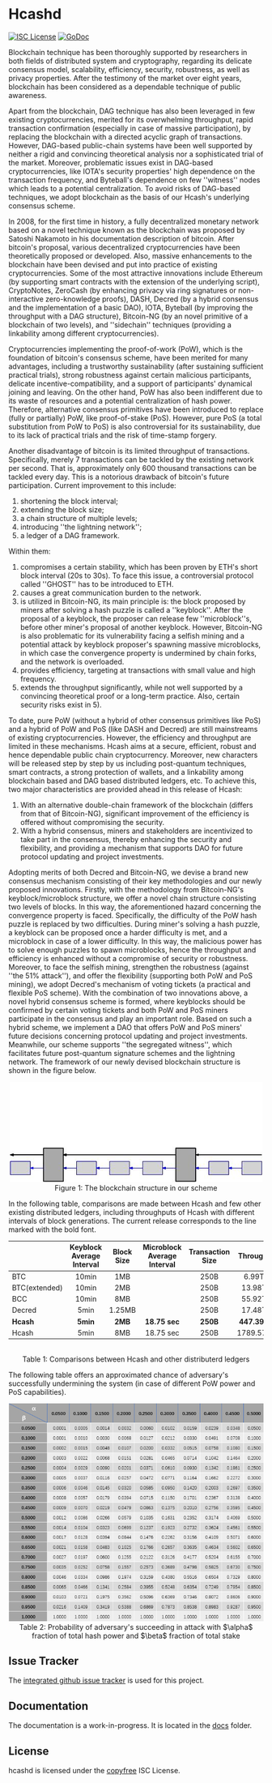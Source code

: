 # Hcashd

[![ISC License](http://img.shields.io/badge/license-ISC-blue.svg)](http://copyfree.org)
[![GoDoc](https://img.shields.io/badge/godoc-reference-blue.svg)](http://godoc.org/github.com/HcashOrg/hcashd)

Blockchain technique has been thoroughly supported by researchers in both fields of distributed system and cryptography, regarding its delicate consensus model, scalability, efficiency, security, robustness, as well as privacy properties.
After the testimony of the market over eight years, blockchain has been considered as a dependable technique of public awareness. 

Apart from the blockchain, DAG technique has also been leveraged in few existing cryptocurrencies, merited for its overwhelming throughput, rapid transaction confirmation (especially in case of massive participation), by replacing the blockchain with a directed acyclic graph of transactions.
However, DAG-based public-chain systems have been well supported by neither a rigid and convincing theoretical analysis nor a sophisticated trial of the market. Moreover, problematic issues exist in DAG-based cryptocurrencies, like IOTA's security properties' high dependence on the transaction frequency, and Byteball's dependence on few ''witness'' nodes which leads to a potential centralization.
To avoid risks of DAG-based techniques, we adopt blockchain as the basis of our Hcash's underlying consensus scheme.


In 2008, for the first time in history, a fully decentralized monetary network based on a novel technique known as the blockchain was proposed by Satoshi Nakamoto in his documentation description of bitcoin.
After bitcoin's proposal, various decentralized cryptocurrencies have been theoretically proposed or developed. Also, massive enhancements to the blockchain have been devised and put into practice of existing cryptocurrencies.
Some of the most attractive innovations include Ethereum (by supporting smart contracts with the extension of the underlying script),
CryptoNotes, ZeroCash (by enhancing privacy via ring signatures or non-interactive zero-knowledge proofs), DASH, Decred (by a hybrid consensus and the implementation of a basic DAO), IOTA, Byteball (by improving the throughput with a DAG structure), Bitcoin-NG (by an novel primitive of a blockchain of two levels), and ''sidechain'' techniques (providing a linkability among different cryptocurrencies).


Cryptocurrencies implementing the proof-of-work (PoW), which is the foundation of bitcoin's consensus scheme, have been merited for many advantages, including a trustworthy sustainability (after sustaining sufficient practical trials), strong robustness against certain malicious participants, delicate incentive-compatibility, and a support of participants' dynamical joining and leaving.
On the other hand, PoW has also been indifferent due to its waste of resources and a potential centralization of hash power.
Therefore, alternative consensus primitives have been introduced to replace (fully or partially) PoW, like proof-of-stake (PoS).
However, pure PoS (a total substitution from PoW to PoS) is also controversial for its sustainability, due to its lack of practical trials and the risk of time-stamp forgery.


Another disadvantage of bitcoin is its limited throughput of transactions. Specifically, merely 7 transactions can be tackled by the existing network per second. That is, approximately only 600 thousand transactions can be tackled every day. This is a notorious drawback of bitcoin's future participation. Current improvement to this include:

1.  shortening the block interval;
2.  extending the block size;
3.  a chain structure of multiple levels;
4.  introducing ''the lightning network'';
5.  a ledger of a DAG framework.

Within them:

1. compromises a certain stability, which has been proven by ETH's short block interval (20s to 30s). To face this issue, a controversial protocol called ''GHOST'' has to be introduced to ETH.
2. causes a great communication burden to the network.
3. is utilized in Bitcoin-NG, its main principle is: the block proposed by miners after solving a hash puzzle is called a ''keyblock''. After the proposal of a keyblock, the proposer can release few ''microblock''s, before other miner's proposal of another keyblock. However, Bitcoin-NG is also problematic for its vulnerability facing a selfish mining and a potential attack by keyblock proposer's spawning massive microblocks, in which case the convergence property is undermined by chain forks, and the network is overloaded. 
4. provides efficiency, targeting at transactions with small value and high frequency.
5. extends the throughput significantly, while not well supported by a convincing theoretical proof or a long-term practice. Also, certain security risks exist in 5).

To date, pure PoW (without a hybrid of other consensus primitives like PoS) and a hybrid of PoW and PoS (like DASH and Decred) are still mainstreams of existing cryptocurrencies. However, the efficiency and throughput are limited in these mechanisms. 
Hcash aims at a secure, efficient, robust and hence dependable public chain cryptocurrency. Moreover, new characters will be released step by step by us including post-quantum techniques, smart contracts, a strong protection of wallets, and a linkability among blockchain based and DAG based distributed ledgers, etc.
To achieve this, two major characteristics are provided ahead in this release of Hcash:

1. With an alternative double-chain framework of the blockchain (differs from that of Bitcoin-NG), significant improvement of the efficiency is offered without compromising the security.
2. With a hybrid consensus, miners and stakeholders are incentivized to take part in the consensus, thereby enhancing the security and flexibility, and providing a mechanism that supports DAO for future protocol updating and project investments.

Adopting merits of both Decred and Bitcoin-NG, we devise a brand new consensus mechanism consisting of their key methodologies and our newly proposed innovations.
Firstly, with the methodology from Bitcoin-NG's keyblock/microblock structure, we offer a novel chain structure consisting two levels of blocks. In this way, the aforementioned hazard concerning the convergence property is faced. Specifically, the difficulty of the PoW hash puzzle is replaced by two difficulties. During miner's solving a hash puzzle, a keyblock can be proposed once a harder difficulty is met, and a microblock in case of a lower difficulty. In this way, the malicious power has to solve enough puzzles to spawn microblocks, hence the throughput and efficiency is enhanced without a compromise of security or robustness.
Moreover, to face the selfish mining, strengthen the robustness (against ''the 51\% attack''), and offer the flexibility (supporting both PoW and PoS mining), we adopt Decred's mechanism of voting tickets (a practical and flexible PoS scheme).
With the combination of two innovations above, a novel hybrid consensus scheme is formed, where keyblocks should be confirmed by certain voting tickets and both PoW and PoS miners participate in the consensus and play an important role.
Based on such a hybrid scheme, we implement a DAO that offers PoW and PoS miners' future decisions concerning protocol updating and project investments.
Meanwhile, our scheme supports ''the segregated witness'', which facilitates future post-quantum signature schemes and the lightning network.
The framework of our newly devised blockchain structure is shown in the figure below. 

<p align="center">
	<img src ="pic/Figure1.jpg" />
	<br/>
	Figure 1: The blockchain structure in our scheme
	<br/>
</p>

          

In the following table, comparisons are made between Hcash and few other existing distributed ledgers, including throughputs of Hcash with different intervals of block generations. The current release corresponds to the line marked with the bold font.

|             |Keyblock Average Interval|Block Size|Microblock Average Interval|Transaction Size|Throughput      |
|:----------- |:-----------------------:|:--------:|:-------------------------:|:--------------:|:--------------:|
|BTC          | 10min                   | 1MB      |                           | 250B           | 6.99TPS        |
|BTC(extended)| 10min                   | 2MB      |                           | 250B           | 13.98TPS       |
|BCC          | 10min                   | 8MB      |                           | 250B           | 55.92TPS       |
|Decred       | 5min                    |1.25MB    |                           | 250B           | 17.48TPS       |
|__Hcash__    | __5min__                | __2MB__  |    __18.75 sec__          | __250B__       | __447.39TPS__  |
|Hcash        | 5min                    | 8MB      |      18.75 sec            | 250B           | 1789.57TPS     |
<p align="center">
	<br/>
	Table 1: Comparisons between Hcash and other distributerd ledgers 
	<br/>
</p>

The following table offers an approximated chance of adversary's successfully undermining the system (in case of different PoW power and PoS capabilities).

<p align="center">
	<img src ="pic/Table2.png" />
	<br/>
	Table 2:  Probability of adversary's succeeding in attack with $\alpha$ fraction of total hash power and $\beta$ fraction of total stake
	<br/>
</p>



## Issue Tracker

The [integrated github issue tracker](https://github.com/HcashOrg/hcashd/issues)
is used for this project.

## Documentation

The documentation is a work-in-progress.  It is located in the [docs](https://github.com/HcashOrg/hcashd/tree/master/docs) folder.

## License

hcashd is licensed under the [copyfree](http://copyfree.org) ISC License.
